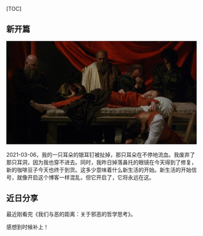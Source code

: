 [TOC]

## 新开篇

<img src="./docs/luvit1.png" alt="preview" style="zoom: 200%;" />

2021-03-06，我的一只耳朵的银耳钉被扯掉，那只耳朵在不停地流血。我废弃了那只耳洞，因为我也穿不进去。同时，我昨日掉落鼻托的眼镜在今天得到了修复，新的咖啡豆子今天也终于到货。这多少意味着什么新生活的开始。新生活的开始信号，就像开启这个博客一样混乱，但它开启了，它将永远在这。

## 近日分享

最近刚看完《我们与恶的距离：关于邪恶的哲学思考》。

感想到时候补上！



